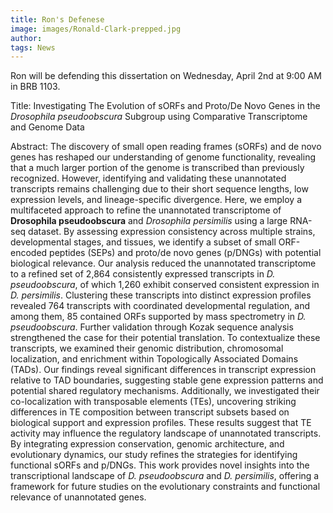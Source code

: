 ```yaml
---
title: Ron's Defenese
image: images/Ronald-Clark-prepped.jpg
author: 
tags: News
---
```


Ron will be defending this dissertation on Wednesday, April 2nd at 9:00 AM in BRB 1103.

Title: Investigating The Evolution of sORFs and Proto/De Novo Genes in the *Drosophila pseudoobscura* Subgroup using Comparative Transcriptome and Genome Data

Abstract: The discovery of small open reading frames (sORFs) and de novo genes has reshaped our understanding of genome functionality, revealing that a much larger portion of the genome is transcribed than previously recognized. However, identifying and validating these unannotated transcripts remains challenging due to their short sequence lengths, low expression levels, and lineage-specific divergence. Here, we employ a multifaceted approach to refine the unannotated transcriptome of **Drosophila pseudoobscura** and *Drosophila persimilis* using a large RNA-seq dataset. By assessing expression consistency across multiple strains, developmental stages, and tissues, we identify a subset of small ORF-encoded peptides (SEPs) and proto/de novo genes (p/DNGs) with potential biological relevance.
Our analysis reduced the unannotated transcriptome to a refined set of 2,864 consistently expressed transcripts in *D. pseudoobscura*, of which 1,260 exhibit conserved consistent expression in *D. persimilis*. Clustering these transcripts into distinct expression profiles revealed 764 transcripts with coordinated developmental regulation, and among them, 85 contained ORFs supported by mass spectrometry in *D. pseudoobscura*. Further validation through Kozak sequence analysis strengthened the case for their potential translation.
To contextualize these transcripts, we examined their genomic distribution, chromosomal localization, and enrichment within Topologically Associated Domains (TADs). Our findings reveal significant differences in transcript expression relative to TAD boundaries, suggesting stable gene expression patterns and potential shared regulatory mechanisms. Additionally, we investigated their co-localization with transposable elements (TEs), uncovering striking differences in TE composition between transcript subsets based on biological support and expression profiles. These results suggest that TE activity may influence the regulatory landscape of unannotated transcripts.
By integrating expression conservation, genomic architecture, and evolutionary dynamics, our study refines the strategies for identifying functional sORFs and p/DNGs. This work provides novel insights into the transcriptional landscape of *D. pseudoobscura* and *D. persimilis*, offering a framework for future studies on the evolutionary constraints and functional relevance of unannotated genes.
